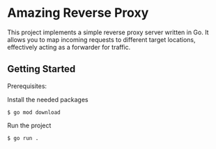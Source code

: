 
# Amazing Reverse Proxy
This project implements a simple reverse proxy server written in Go. It allows you to map incoming requests to different target locations, effectively acting as a forwarder for traffic.

## Getting Started
Prerequisites:

Install the needed packages
```
$ go mod download
```

Run the project
```
$ go run .
 ```
